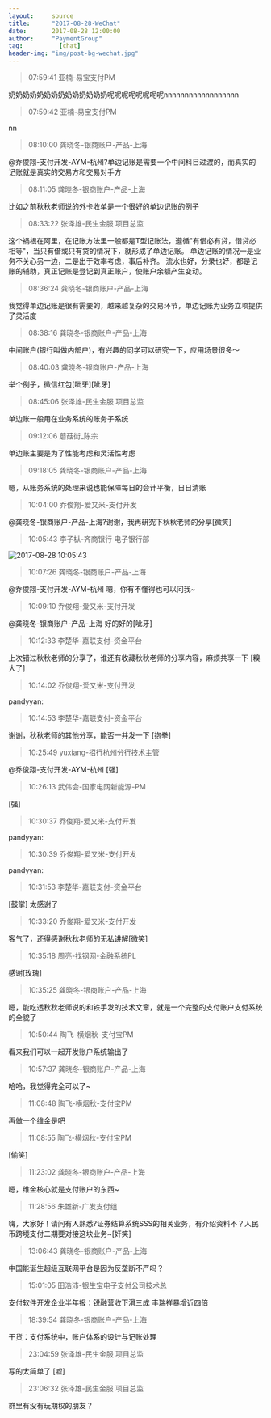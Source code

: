 ```yaml
---
layout:     source 
title:      "2017-08-28-WeChat"
date:       2017-08-28 12:00:00
author:     "PaymentGroup"
tag:		  [chat]
header-img: "img/post-bg-wechat.jpg"
---
```

> 07:59:41  亚楠-易宝支付PM  
   
奶奶奶奶奶奶奶奶奶奶奶奶奶奶呢呢呢呢呢呢呢呢nnnnnnnnnnnnnnnnnn  
   
> 07:59:42  亚楠-易宝支付PM  
   
nn  
   
> 08:10:00  龚晓冬-银商账户-产品-上海  
   
@乔俊翔-支付开发-AYM-杭州?单边记账是需要一个中间科目过渡的，而真实的记账就是真实的交易方和交易对手方  
   
> 08:11:05  龚晓冬-银商账户-产品-上海  
   
比如之前秋秋老师说的外卡收单是一个很好的单边记账的例子  
   
> 08:33:22  张泽雄-民生金服 项目总监  
   
这个祸根在阿里，在记账方法里一般都是T型记账法，遵循"有借必有贷，借贷必相等"，当只有借或只有贷的情况下，就形成了单边记账。 单边记账的情况一是业务不关心另一边，二是出于效率考虑，事后补齐。 流水也好，分录也好，都是记账的辅助，真正记账是登记到真正账户，使账户余额产生变动。  
   
> 08:36:24  龚晓冬-银商账户-产品-上海  
   
我觉得单边记账是很有需要的，越来越复杂的交易环节，单边记账为业务立项提供了灵活度  
   
> 08:38:16  龚晓冬-银商账户-产品-上海  
   
中间账户(银行叫做内部户)，有兴趣的同学可以研究一下，应用场景很多～  
   
> 08:40:03  龚晓冬-银商账户-产品-上海  
   
举个例子，微信红包[呲牙][呲牙]  
   
> 08:45:06  张泽雄-民生金服 项目总监  
   
单边账一般用在业务系统的账务子系统  
   
> 09:12:06  蘑菇街_陈宗  
   
单边账主要是为了性能考虑和灵活性考虑  
   
> 09:18:05  龚晓冬-银商账户-产品-上海  
   
嗯，从账务系统的处理来说也能保障每日的会计平衡，日日清账  
   
> 10:04:00  乔俊翔-爱又米-支付开发  
   
@龚晓冬-银商账户-产品-上海?谢谢，我再研究下秋秋老师的分享[微笑]  
   
> 10:05:43  李子枞-齐商银行 电子银行部   
   
![2017-08-28 10:05:43](http://static.cocolian.cn/img/20170828_100543.png) 
   
> 10:07:26  龚晓冬-银商账户-产品-上海  
   
@乔俊翔-支付开发-AYM-杭州 嗯，你有不懂得也可以问我~  
   
> 10:09:10  乔俊翔-爱又米-支付开发  
   
@龚晓冬-银商账户-产品-上海 好的好的[呲牙]  
   
> 10:12:33  李楚华-嘉联支付-资金平台  
   
上次错过秋秋老师的分享了，谁还有收藏秋秋老师的分享内容，麻烦共享一下 [糗大了]  
   
> 10:14:02  乔俊翔-爱又米-支付开发  
   
pandyyan:  
   
> 10:14:53  李楚华-嘉联支付-资金平台  
   
谢谢，秋秋老师的其他分享，能否一并发一下 [抱拳]  
   
> 10:25:49  yuxiang-招行杭州分行技术主管  
   
@乔俊翔-支付开发-AYM-杭州 [强]  
   
> 10:26:13  武伟会-国家电网新能源-PM  
   
[强]  
   
> 10:30:37  乔俊翔-爱又米-支付开发  
   
pandyyan:  
   
> 10:30:39  乔俊翔-爱又米-支付开发  
   
pandyyan:  
   
> 10:31:53  李楚华-嘉联支付-资金平台  
   
[鼓掌] 太感谢了  
   
> 10:33:20  乔俊翔-爱又米-支付开发  
   
客气了，还得感谢秋秋老师的无私讲解[微笑]  
   
> 10:35:18  周亮-找钢网-金融系统PL  
   
感谢[玫瑰]  
   
> 10:35:25  龚晓冬-银商账户-产品-上海  
   
嗯，能吃透秋秋老师说的和铁手发的技术文章，就是一个完整的支付账户支付系统的全貌了  
   
> 10:50:44  陶飞-横烟秋-支付宝PM  
   
看来我们可以一起开发账户系统输出了  
   
> 10:57:37  龚晓冬-银商账户-产品-上海  
   
哈哈，我觉得完全可以了~  
   
> 11:08:48  陶飞-横烟秋-支付宝PM  
   
再做一个维金是吧  
   
> 11:08:55  陶飞-横烟秋-支付宝PM  
   
[偷笑]  
   
> 11:23:02  龚晓冬-银商账户-产品-上海  
   
嗯，维金核心就是支付账户的东西~  
   
> 11:28:56  朱雄新-广发支付组  
   
嗨，大家好！请问有人熟悉?证券结算系统SSS的相关业务，有介绍资料不？人民币跨境支付二期要对接这块业务~[奸笑]  
   
> 13:06:43  龚晓冬-银商账户-产品-上海  
   
中国能诞生超级互联网平台是因为反垄断不严吗？  
   
> 15:01:05  田浩沛-银生宝电子支付公司技术总  
   
支付软件开发企业半年报：锐融营收下滑三成 丰瑞祥暴增近四倍  
   
> 18:39:54  龚晓冬-银商账户-产品-上海  
   
干货：支付系统中，账户体系的设计与记账处理  
   
> 23:04:59  张泽雄-民生金服 项目总监  
   
写的太简单了 [嘘]  
   
> 23:06:32  张泽雄-民生金服 项目总监  
   
群里有没有玩期权的朋友？  
   
